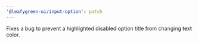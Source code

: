 ```yaml
---
'@leafygreen-ui/input-option': patch
---
```


Fixes a bug to prevent a highlighted disabled option title from changing text color.  


